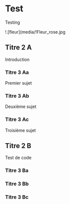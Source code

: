 # Test
Testing

!.[fleur](media/!Fleur_rose.jpg


## Titre 2 A

Introduction

### Titre 3 Aa

Premier sujet

### Titre 3 Ab

Deuxième sujet

### Titre 3 Ac

Troisième sujet

## Titre 2 B

Test de code

### Titre 3 Ba



### Titre 3 Bb



### Titre 3 Bc
